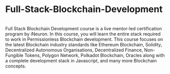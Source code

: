 # Full-Stack-Blockchain-Development
<br>
Full Stack Blockchain Development course is a live mentor-led certification program by iNeuron. In this course, you will learn the entire stack required to work in Permissionless Blockchain development. This course focuses on the latest Blockchain industry standards like Ethereum Blockchain, Solidity, Decentralized Autonomous Organisations, Decentralized Finance, Non-Fungible Tokens, Polygon Network, Polkadot Blockchain, Oracles along with a complete development stack in Javascript, and many more Blockchain concepts. 
